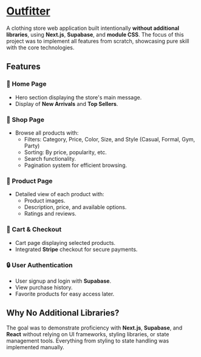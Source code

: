 # [Outfitter](https://outfitter-dimnov.netlify.app/)

A clothing store web application built intentionally **without additional libraries**, using **Next.js**, **Supabase**, and **module CSS**. The focus of this project was to implement all features from scratch, showcasing pure skill with the core technologies.

## Features

### 🌟 Home Page
- Hero section displaying the store's main message.
- Display of **New Arrivals** and **Top Sellers**.

### 🛒 Shop Page
- Browse all products with:
  - Filters: Category, Price, Color, Size, and Style (Casual, Formal, Gym, Party)
  - Sorting: By price, popularity, etc.
  - Search functionality.
  - Pagination system for efficient browsing.

### 📄 Product Page
- Detailed view of each product with:
  - Product images.
  - Description, price, and available options.
  - Ratings and reviews.

### 🛒 Cart & Checkout
- Cart page displaying selected products.
- Integrated **Stripe** checkout for secure payments.

### 🔒 User Authentication
- User signup and login with **Supabase**.
- View purchase history.
- Favorite products for easy access later.

## Why No Additional Libraries?
The goal was to demonstrate proficiency with **Next.js**, **Supabase**, and **React** without relying on UI frameworks, styling libraries, or state management tools. Everything from styling to state handling was implemented manually.
